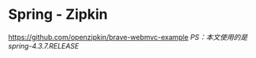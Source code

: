 # Spring - Zipkin
https://github.com/openzipkin/brave-webmvc-example
*PS：本文使用的是spring-4.3.7.RELEASE*